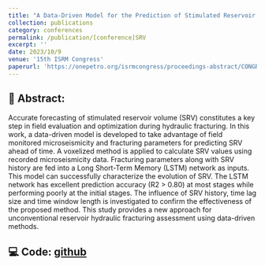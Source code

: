 ```yaml
---
title: "A Data-Driven Model for the Prediction of Stimulated Reservoir Volume (SRV) Evolution During Hydraulic Fracturing"
collection: publications
category: conferences
permalink: /publication/[conference]SRV
excerpt: ''
date: 2023/10/9
venue: '15th ISRM Congress'
paperurl: 'https://onepetro.org/isrmcongress/proceedings-abstract/CONGRESS23/All-CONGRESS23/540138'
---
```

## :page_facing_up: **Abstract:**  
Accurate forecasting of stimulated reservoir volume (SRV) constitutes a key step in field evaluation and optimization during hydraulic fracturing. In this work, a data-driven model is developed to take advantage of field monitored microseismicity and fracturing parameters for predicting SRV ahead of time. A voxelized method is applied to calculate SRV values using recorded microseismicity data. Fracturing parameters along with SRV history are fed into a Long Short-Term Memory (LSTM) network as inputs. This model can successfully characterize the evolution of SRV. The LSTM network has excellent prediction accuracy (R2 > 0.80) at most stages while performing poorly at the initial stages. The influence of SRV history, time lag size and time window length is investigated to confirm the effectiveness of the proposed method. This study provides a new approach for unconventional reservoir hydraulic fracturing assessment using data-driven methods.  

## :computer: **Code:** [github](https://github.com/fengzhao1239/Microseismicity-Prediction)
